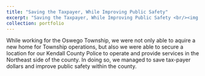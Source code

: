 ```yaml
---
title: "Saving the Taxpayer, While Improving Public Safety"
excerpt: "Saving the Taxpayer, While Improving Public Safety <br/><img src='/images/005.jpeg'>"
collection: portfolio
---
```


While working for the Oswego Township, we were not only able to aquire a new home for Township operations, but also we were able to secure a location for our Kendall County Police to operate and provide services in the Northeast side of the county. In doing so, we managed to save tax-payer dollars and improve public safety within the county.

